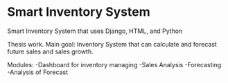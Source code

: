 # Smart Inventory System
 Smart Inventory System that uses Django, HTML, and Python
 
 Thesis work.
 Main goal: Inventory System that can calculate and forecast future sales and sales growth.

 Modules:
 -Dashboard for inventory managing
 -Sales Analysis
    -Forecasting
    -Analysis of Forecast